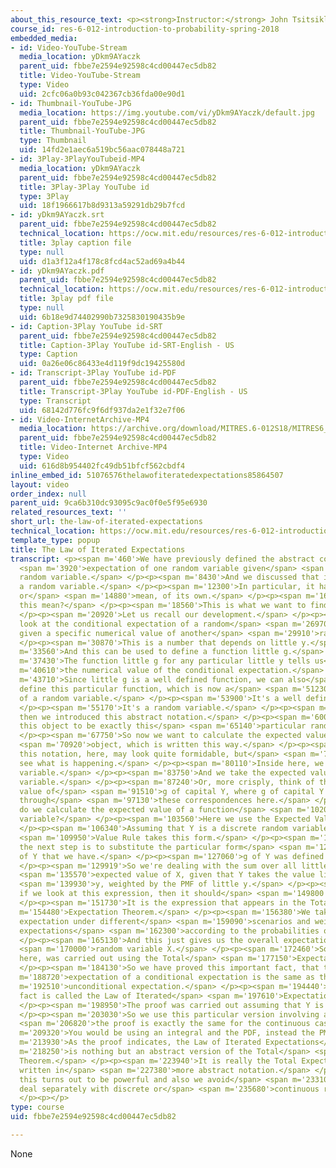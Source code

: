 ```yaml
---
about_this_resource_text: <p><strong>Instructor:</strong> John Tsitsiklis</p>
course_id: res-6-012-introduction-to-probability-spring-2018
embedded_media:
- id: Video-YouTube-Stream
  media_location: yDkm9AYaczk
  parent_uid: fbbe7e2594e92598c4cd00447ec5db82
  title: Video-YouTube-Stream
  type: Video
  uid: 2cfc06a0b93c042367cb36fda00e90d1
- id: Thumbnail-YouTube-JPG
  media_location: https://img.youtube.com/vi/yDkm9AYaczk/default.jpg
  parent_uid: fbbe7e2594e92598c4cd00447ec5db82
  title: Thumbnail-YouTube-JPG
  type: Thumbnail
  uid: 14fd2e1aec6a519bc56aac078448a721
- id: 3Play-3PlayYouTubeid-MP4
  media_location: yDkm9AYaczk
  parent_uid: fbbe7e2594e92598c4cd00447ec5db82
  title: 3Play-3Play YouTube id
  type: 3Play
  uid: 18f1966617b8d9313a59291db29b7fcd
- id: yDkm9AYaczk.srt
  parent_uid: fbbe7e2594e92598c4cd00447ec5db82
  technical_location: https://ocw.mit.edu/resources/res-6-012-introduction-to-probability-spring-2018/part-i-the-fundamentals/the-law-of-iterated-expectations/yDkm9AYaczk.srt
  title: 3play caption file
  type: null
  uid: d1a3f12a4f178c8fcd4ac52ad69a4b44
- id: yDkm9AYaczk.pdf
  parent_uid: fbbe7e2594e92598c4cd00447ec5db82
  technical_location: https://ocw.mit.edu/resources/res-6-012-introduction-to-probability-spring-2018/part-i-the-fundamentals/the-law-of-iterated-expectations/yDkm9AYaczk.pdf
  title: 3play pdf file
  type: null
  uid: 6b18e9d74402990b7325830190435b9e
- id: Caption-3Play YouTube id-SRT
  parent_uid: fbbe7e2594e92598c4cd00447ec5db82
  title: Caption-3Play YouTube id-SRT-English - US
  type: Caption
  uid: 0a26e06c86433e4d119f9dc19425580d
- id: Transcript-3Play YouTube id-PDF
  parent_uid: fbbe7e2594e92598c4cd00447ec5db82
  title: Transcript-3Play YouTube id-PDF-English - US
  type: Transcript
  uid: 68142d776fc9f6df937da2e1f32e7f06
- id: Video-InternetArchive-MP4
  media_location: https://archive.org/download/MITRES.6-012S18/MITRES6_012S18_L13-03_300k.mp4
  parent_uid: fbbe7e2594e92598c4cd00447ec5db82
  title: Video-Internet Archive-MP4
  type: Video
  uid: 616d8b954402fc49db51bfcf562cbdf4
inline_embed_id: 51076576thelawofiteratedexpectations85864507
layout: video
order_index: null
parent_uid: 9ca6b310dc93095c9ac0f0e5f95e6930
related_resources_text: ''
short_url: the-law-of-iterated-expectations
technical_location: https://ocw.mit.edu/resources/res-6-012-introduction-to-probability-spring-2018/part-i-the-fundamentals/the-law-of-iterated-expectations
template_type: popup
title: The Law of Iterated Expectations
transcript: <p><span m='460'>We have previously defined the abstract conditional</span>
  <span m='3920'>expectation of one random variable given</span> <span m='6820'>another
  random variable.</span> </p><p><span m='8430'>And we discussed that it is, by itself,
  a random variable.</span> </p><p><span m='12300'>In particular, it has an expectation,
  or</span> <span m='14880'>mean, of its own.</span> </p><p><span m='16690'>What is
  this mean?</span> </p><p><span m='18560'>This is what we want to find out.</span>
  </p><p><span m='20920'>Let us recall our development.</span> </p><p><span m='24440'>We
  look at the conditional expectation of a random</span> <span m='26970'>variable
  given a specific numerical value of another</span> <span m='29910'>random variable.</span>
  </p><p><span m='30870'>This is a number that depends on little y.</span> </p><p><span
  m='33560'>And this can be used to define a function little g.</span> </p><p><span
  m='37430'>The function little g for any particular little y tells us</span> <span
  m='40610'>the numerical value of the conditional expectation.</span> </p><p><span
  m='43710'>Since little g is a well defined function, we can also</span> <span m='47690'>now
  define this particular function, which is now a</span> <span m='51230'>function
  of a random variable.</span> </p><p><span m='53900'>It's a well defined object.</span>
  </p><p><span m='55170'>It's a random variable.</span> </p><p><span m='56570'>And
  then we introduced this abstract notation.</span> </p><p><span m='60030'>We defined
  this object to be exactly this</span> <span m='65140'>particular random variable.</span>
  </p><p><span m='67750'>So now we want to calculate the expected value of this</span>
  <span m='70920'>object, which is written this way.</span> </p><p><span m='74440'>Now
  this notation, here, may look quite formidable, but</span> <span m='78670'>let's
  see what is happening.</span> </p><p><span m='80110'>Inside here, we have a random
  variable.</span> </p><p><span m='83750'>And we take the expected value of that random
  variable.</span> </p><p><span m='87240'>Or, more crisply, think of that as the expected
  value of</span> <span m='91510'>g of capital Y, where g of capital Y is defined
  through</span> <span m='97130'>these correspondences here.</span> </p><p><span m='99509'>How
  do we calculate the expected value of a function</span> <span m='102039'>of a random
  variable?</span> </p><p><span m='103560'>Here we use the Expected Value Rule.</span>
  </p><p><span m='106340'>Assuming that Y is a discrete random variable, the Expected</span>
  <span m='109950'>Value Rule takes this form.</span> </p><p><span m='119690'>And
  the next step is to substitute the particular form</span> <span m='124590'>for g
  of Y that we have.</span> </p><p><span m='127060'>g of Y was defined in this manner.</span>
  </p><p><span m='129919'>So we're dealing with the sum over all little y's of the</span>
  <span m='135570'>expected value of X, given that Y takes the value little</span>
  <span m='139930'>y, weighted by the PMF of little y.</span> </p><p><span m='146460'>Now
  if we look at this expression, then it should</span> <span m='149800'>look familiar.</span>
  </p><p><span m='151730'>It is the expression that appears in the Total</span> <span
  m='154480'>Expectation Theorem.</span> </p><p><span m='156380'>We take the conditional
  expectation under different</span> <span m='159090'>scenarios and weigh those conditional
  expectations</span> <span m='162300'>according to the probabilities of those scenarios.</span>
  </p><p><span m='165130'>And this just gives us the overall expectation of the</span>
  <span m='170000'>random variable X.</span> </p><p><span m='172460'>So this step,
  here, was carried out using the Total</span> <span m='177150'>Expectation Theorem.</span>
  </p><p><span m='184130'>So we have proved this important fact, that the</span> <span
  m='188720'>expectation of a conditional expectation is the same as the</span> <span
  m='192510'>unconditional expectation.</span> </p><p><span m='194440'>This important
  fact is called the Law of Iterated</span> <span m='197610'>Expectations.</span>
  </p><p><span m='198950'>The proof was carried out assuming that Y is discrete.</span>
  </p><p><span m='203030'>So we use this particular version involving a PMF, but</span>
  <span m='206820'>the proof is exactly the same for the continuous case.</span> </p><p><span
  m='209320'>You would be using an integral and the PDF, instead the PMF.</span> </p><p><span
  m='213930'>As the proof indicates, the Law of Iterated Expectations</span> <span
  m='218250'>is nothing but an abstract version of the Total</span> <span m='222470'>Expectation
  Theorem.</span> </p><p><span m='223940'>It is really the Total Expectation Theorem
  written in</span> <span m='227380'>more abstract notation.</span> </p><p><span m='229410'>But
  this turns out to be powerful and also we avoid</span> <span m='233100'>having to
  deal separately with discrete or</span> <span m='235680'>continuous random variables.</span>
  </p><p></p>
type: course
uid: fbbe7e2594e92598c4cd00447ec5db82

---
```

None